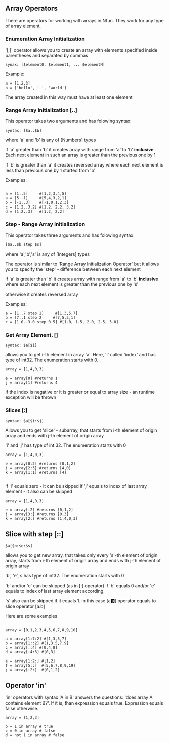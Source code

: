 
## Array Operators
There are operators for working with arrays in Nfun. They work for any type of array element.

### Enumeration Array Initialization  

'[,]'  operator allows you to create an array with elements specified inside parentheses and separated by commas 

```
synax: [$element0, $element1, ... $elementN]
```

Example:
```
a = [1,2,3]
b = ['hello', ' ', 'world']
```
The array created in this way must have at least one element

### Range Array Initialization  [..]

This operator takes two arguments and has folowing syntax:
```
syntax: [$a..$b] 
```
where 'a' and 'b' is any of [Numbers] types

if 'a' greater than 'b' it creates array with range from 'a' to 'b' **inclusive** 
Each next element in such an array is greater than the previous one by 1

if 'b' is greater than 'a' it creates reversed array where each next element is less than previous one by 1 started from 'b'

Examples:
```

a = [1..5]     #[1,2,3,4,5]
a = [5..1]     #[5,4,3,2,1]
b = [-1..3]    #[-1,0,1,2,3]
c = [1.2..3.2] #[1.2, 2.2, 3.2]
d = [1.2..3]   #[1.2, 2.2] 
```

### Step - Range Array Initialization  

This operator takes three arguments and has folowing syntax:
```
[$a..$b step $s] 
```
where 'a','b','s' is any of [Integers] types

The operator is similar to 'Range Array Initialization Operator' but it allows you to specify the 'step' - difference between each next element

if 'a' is greater than 'b' it creates array with range from 'a' to 'b' **inclusive** where each next element is greater than the previous one by 's'

otherwise it creates reversed array 

Examples:
```
a = [1..7 step 2]     #[1,3,5,7]
b = [7..1 step 2]    #[7,5,3,1]
c = [1.0..3.0 step 0.5] #[1.0, 1.5, 2.0, 2.5, 3.0]
```


### Get Array Element. []  

```
syntax: $a[$i]
```
allows you to get i-th element in array 'a'. 
Here, 'i' called 'index' and has type of int32. The enumeration starts with 0.

```
array = [1,4,0,3]

e = array[0] #returns 1
j = array[1] #returns 4

``` 

If the index is negative or it is greater or equal to array size - an runtime exception will be thrown 

### Slices  [:]   

```
syntax: $a[$i:$j] 
```

Allows you to get 'slice' - subarray, that starts from i-th element of origin array and ends with j-th element of origin array

'i' and 'j' has type of int 32. The enumeration starts with 0

```
array = [1,4,0,3]

e = array[0:2] #returns [0,1,2]
j = array[2:3] #returns [4,0]
k = array[1:1] #returns [4]


``` 

if 'i' equals zero - it can be skipped
if 'j' equals to index of last array element - it also can be skipped

```
array = [1,4,0,3]

e = array[:2] #returns [0,1,2]
j = array[3:] #returns [0,3]
k = array[2:] #returns [1,4,0,3]

``` 
## Slice with step [::] 

```
$a[$b:$e:$s]
```
allows you to get new array, that takes only every 's'-th element of origin array, starts from i-th element of origin array and ends with j-th element of origin array

'b', 'e', s has type of int32. The enumeration starts with 0

'b' and/or 'e' can be skipped (as in [:] operator) if 'b' equals 0 and/or 'e' equals to index of last array element according.

's' also can be skipped if it equals 1. in this case [a:b:] operator equals to slice operator [a:b]


Here are some examples
```

array = [0,1,2,3,4,5,6,7,8,9,10]

a = array[1:7:2] #[1,3,5,7]
b = array[1::2] #[1,3,5,7,9]
c = array[::4] #[0,4,8]
d = array[:4:3] #[0,3]

e = array[1:2:] #[1,2]
f = array[5::]  #[5,6,7,8,9,19]
j = array[:2:]  #[0,1,2]
``` 


## Operator 'in'

'in' operators with syntax 'A in B' answers the questions: 'does array A contains element B?'. 
If it is, than expression equals true. Expression equals false otherwise.


```
array = [1,2,3]

b = 1 in array # true
c = 0 in array # false
d = not 1 in array # false

```

